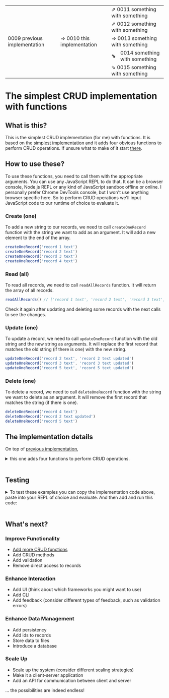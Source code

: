 <table>
  <tr>
    <td></td>
    <td></td>
    <td>⇗ 0011 something with something</td>
  </tr>
  <tr>
    <td></td>
    <td></td>
    <td>⇗ 0012 something with something</td>
  </tr>
  <tr>
    <td>0009 previous implementation</td>
    <td>⇒ 0010 this implementation </td>
    <td>⇒ 0013 something with something</td>
  </tr>
  <tr>
    <td></td>
    <td></td>
    <td><div style="display:flex;align-items:center;gap:15px"><b>⇘</b>0014 something with something</div></td>
  </tr>
  <tr>
    <td></td>
    <td></td>
    <td>⇘ 0015 something with something</td>
  </tr>
</table>


# The simplest CRUD implementation with functions

## What is this?

This is the simplest CRUD implementation (for me) with functions. It is based on the [simplest implementation](../0000-simplest-for-me/README.md) and it adds four obvious functions to perform CRUD operations. If unsure what to make of it start [there](../0000-simplest-for-me/README.md).

## How to use these?

To use these functions, you need to call them with the appropriate arguments. You can use any JavaScript REPL to do that. It can be a browser console, Node.js REPL or any kind of JavaScript sandbox offline or online. I personally prefer Chrome DevTools console, but I won't use anything browser specific here. So to perform CRUD operations we'll input JavaScript code to our runtime of choice to evaluate it.

### Create (one)

To add a new string to our records, we need to call `createOneRecord` function with the string we want to add as an argument. It will add a new element to the end of the array.

```js
createOneRecord('record 1 text')
createOneRecord('record 2 text')
createOneRecord('record 3 text')
createOneRecord('record 4 text')
```

### Read (all)

To read all records, we need to call `readAllRecords` function. It will return the array of all records.

```js
readAllRecords() // ['record 1 text', 'record 2 text', 'record 3 text', 'record 4 text']
```

Check it again after updating and deleting some records with the next calls to see the changes.

### Update (one)

To update a record, we need to call `updateOneRecord` function with the old string and the new string as arguments. It will replace the first record that matches the old string (if there is one) with the new string.

```js
updateOneRecord('record 2 text', 'record 2 text updated')
updateOneRecord('record 3 text', 'record 3 text updated')
updateOneRecord('record 5 text', 'record 5 text updated')
```

### Delete (one)

To delete a record, we need to call `deleteOneRecord` function with the string we want to delete as an argument. It will remove the first record that matches the string (if there is one).

```js
deleteOneRecord('record 4 text')
deleteOneRecord('record 2 text updated')
deleteOneRecord('record 5 text')
```

## The implementation details

On top of [previous implementation](../0000-simplest-for-me/README.md), 
<details><summary>this one adds four functions to perform CRUD operations.</summary><br>

```js
var records = []

function createOneRecord(str) {
  records.push(str)
}

function readAllRecords() {
  return records
}

function updateOneRecord(oldStr, newStr) {
  const i = records.indexOf(oldStr)

  if (i !== -1) records[i] = newStr
}

function deleteOneRecord(str) {
  const i = records.indexOf(str)

  if (i !== -1) records.splice(i, 1)
}
```

</details><br>

## Testing

<details>
  <summary>To test these examples you can copy the implementation code above, paste into your REPL of choice and evaluate. And then add and run this code:</summary><br>
  
  ```js
  console.log("createOneRecord('record 1 text')")
  createOneRecord('record 1 text')
  console.log("createOneRecord('record 2 text')")
  createOneRecord('record 2 text')
  console.log("createOneRecord('record 3 text')")
  createOneRecord('record 3 text')
  console.log("createOneRecord('record 4 text')")
  createOneRecord('record 4 text')
  
  console.log('readAllRecords()')
  console.log(readAllRecords())
  // (4) ['record 1 text', 'record 2 text', 'record 3 text', 'record 4 text']
  
  console.log("updateOneRecord('record 2 text', 'record 2 text updated')")
  updateOneRecord('record 2 text', 'record 2 text updated')
  console.log("updateOneRecord('record 3 text', 'record 3 text updated')")
  updateOneRecord('record 3 text', 'record 3 text updated')
  console.log("updateOneRecord('record 5 text', 'record 5 text updated')")
  updateOneRecord('record 5 text', 'record 5 text updated')
  
  console.log('readAllRecords()')
  console.log(readAllRecords())
  // (4) ['record 1 text', 'record 2 text updated', 'record 3 text updated', 'record 4 text']
  
  console.log("deleteOneRecord('record 4 text')")
  deleteOneRecord('record 4 text')
  console.log("deleteOneRecord('record 2 text updated')")
  deleteOneRecord('record 2 text updated')
  console.log("deleteOneRecord('record 5 text')")
  deleteOneRecord('record 5 text')
  
  console.log('readAllRecords()')
  console.log(readAllRecords())
  // (2) ['record 1 text', 'record 3 text updated']
  ```
  
  And then you can compare the actual output with the expected output in the comments.
</details><br>

## What's next?

### Improve Functionality
- [Add more CRUD functions](../0002-more-functions/README.md)
- Add CRUD methods
- Add validation
- Remove direct access to records

### Enhance Interaction
- Add UI (think about which frameworks you might want to use)
- Add CLI
- Add feedback (consider different types of feedback, such as validation errors)

### Enhance Data Management
- Add persistency
- Add ids to records
- Store data to files
- Introduce a database

### Scale Up
- Scale up the system (consider different scaling strategies)
- Make it a client-server application
- Add an API for communication between client and server

... the possibilities are indeed endless!
